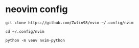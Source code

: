 # neovim config 

```shell
git clone https://github.com/Zwlin98/nvim ~/.config/nvim

cd ~/.config/nvim

python -m venv nvim-python
```

